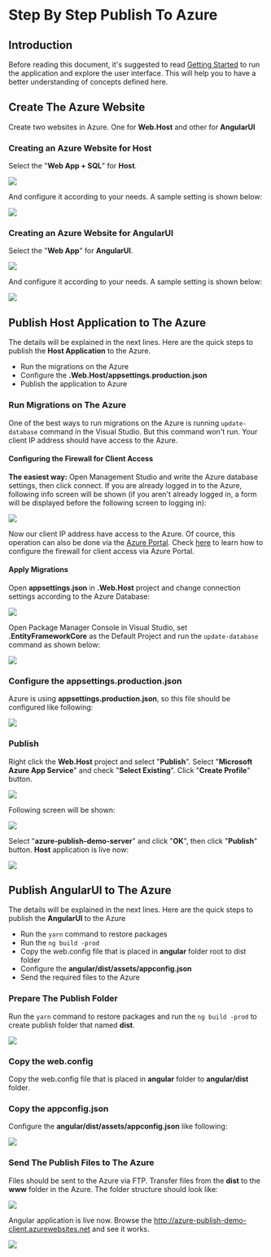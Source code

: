 # Step By Step Publish To Azure

## Introduction

Before reading this document, it's suggested to read [Getting Started](https://aspnetzero.com/Documents/Getting-Started-Angular) to run the application and explore the user interface. This will help you to have a better understanding of concepts defined here.

## Create The Azure Website

Create two websites in Azure.  One for **Web.Host** and other for **AngularUI**

### Creating an Azure Website for Host

Select the "**Web App + SQL**" for **Host**. 

<img src="images/azure-publish-angular-create-azure-host-website.png">

And configure it according to your needs. A sample setting is shown below:

<img src="images/azure-publish-angular-create-azure-host-website-configuration.png">

### Creating an Azure Website for AngularUI

Select the "**Web App**" for **AngularUI**.

<img src="images/azure-publish-angular-create-azure-angular-website.png">

And configure it according to your needs. A sample setting is shown below:

<img src="images/azure-publish-angular-create-azure-angular-website-configuration.png">

## Publish Host Application to The Azure

The details will be explained in the next lines. Here are the quick steps to publish the **Host Application** to the Azure.

- Run the migrations on the Azure
- Configure the **.Web.Host/appsettings.production.json**
- Publish the application to Azure

### Run Migrations on The Azure

One of the best ways to run migrations on the Azure is running `update-database` command in the Visual Studio. 
But this command won't run. Your client IP address should have access to the Azure. 

#### Configuring the Firewall for Client Access 

**The easiest way:** Open Management Studio and write the Azure database settings, then click connect. 
If you are already logged in to the Azure, following info screen will be shown (if you aren't already logged in, a form will be displayed before the following screen to logging in):

<img src="images/azure-publish-angular-allow-ip-to-azure.png">

Now our client IP address have access to the Azure. Of cource, this operation can also be done via the [Azure Portal](https://portal.azure.com). Check [here](https://docs.microsoft.com/en-us/azure/sql-database/sql-database-firewall-configure) to learn how to configure the firewall for client access via Azure Portal.

#### Apply Migrations

Open **appsettings.json** in **.Web.Host** project and change connection settings according to the Azure Database:

<img src="images/azure-publish-angular-connection-string.png">

Open Package Manager Console in Visual Studio, set **.EntityFrameworkCore** as the Default Project and run the `update-database` command as shown below:

<img src="images/azure-publish-angular-update-database.png">

### Configure the appsettings.production.json

Azure is using **appsettings.production.json**, so this file should be configured like following:

<img src="images/azure-publish-angular-appsttings-production.png">

### Publish

Right click the **Web.Host** project and select "**Publish**". Select "**Microsoft Azure App Service**" and check "**Select Existing**". Click "**Create Profile**" button.

<img src="images/azure-publish-angular-new-publish-profile.png">

Following screen will be shown:

<img src="images/azure-publish-angular-select-azure-website.png">

Select "**azure-publish-demo-server**" and click "**OK**", then click "**Publish**" button. **Host** application is live now:

<img src="images/azure-publish-angular-swagger-ui.png">

## Publish AngularUI to The Azure

The details will be explained in the next lines. Here are the quick steps to publish the **AngularUI** to the Azure

- Run the `yarn` command to restore packages
- Run the `ng build -prod`
- Copy the web.config file that is placed in **angular** folder root to dist folder
- Configure the **angular/dist/assets/appconfig.json**
- Send the required files to the Azure

### Prepare The Publish Folder

Run the `yarn` command to restore packages and run the `ng build -prod` to create publish folder that named **dist**.

<img src="images/azure-publish-angular-publish-angular.png">

### Copy the web.config

Copy the web.config file that is placed in **angular** folder to **angular/dist** folder.

### Copy the appconfig.json

Configure the **angular/dist/assets/appconfig.json** like following:

<img src="images/azure-publish-angular-appconfig.png">

### Send The Publish Files to The Azure

Files should be sent to the Azure via FTP. Transfer files from the **dist** to the **www** folder in the Azure. The folder structure should look like:

<img src="images/azure-publish-angular-filezilla.png">

Angular application is live now. Browse the http://azure-publish-demo-client.azurewebsites.net and see it works.

<img src="images/azure-publish-angular-angular-ui.png">

